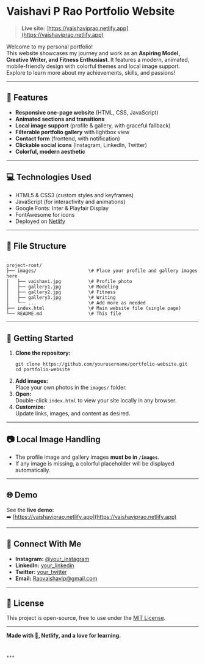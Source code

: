 # Vaishavi P Rao Portfolio Website

> **Live site:** [https://vaishaviprao.netlify.app](https://vaishaviprao.netlify.app)

Welcome to my personal portfolio!  
This website showcases my journey and work as an **Aspiring Model, Creative Writer, and Fitness Enthusiast**. It features a modern, animated, mobile-friendly design with colorful themes and local image support.  
Explore to learn more about my achievements, skills, and passions!

---

## 🌟 Features

- **Responsive one-page website** (HTML, CSS, JavaScript)
- **Animated sections and transitions**
- **Local image support** (profile & gallery, with graceful fallback)
- **Filterable portfolio gallery** with lightbox view
- **Contact form** (frontend, with notification)
- **Clickable social icons** (Instagram, LinkedIn, Twitter)
- **Colorful, modern aesthetic**

---

## 💻 Technologies Used

- HTML5 & CSS3 (custom styles and keyframes)
- JavaScript (for interactivity and animations)
- Google Fonts: Inter & Playfair Display
- FontAwesome for icons
- Deployed on [Netlify](https://www.netlify.com/)

---

## 📂 File Structure

```

project-root/
├── images/                   \# Place your profile and gallery images here
│   ├── vaishavi.jpg          \# Profile photo
│   ├── gallery1.jpg          \# Modeling
│   ├── gallery2.jpg          \# Fitness
│   ├── gallery3.jpg          \# Writing
│   └── ...                   \# Add more as needed
├── index.html                \# Main website file (single page)
└── README.md                 \# This file

```

---

## 🚀 Getting Started

1. **Clone the repository:**
    ```
    git clone https://github.com/yourusername/portfolio-website.git
    cd portfolio-website
    ```
2. **Add images:**  
   Place your own photos in the `images/` folder.
3. **Open:**  
   Double-click `index.html` to view your site locally in any browser.
4. **Customize:**  
   Update links, images, and content as desired.

---

## 📷 Local Image Handling

- The profile image and gallery images **must be in `/images`**.
- If any image is missing, a colorful placeholder will be displayed automatically.

---

## 🌐 Demo

See the **live demo:**  
➡️ [https://vaishaviprao.netlify.app](https://vaishaviprao.netlify.app)

---

## 🤝 Connect With Me

- **Instagram:** [@your_instagram](https://instagram.com/your_instagram)
- **LinkedIn:** [your_linkedin](https://linkedin.com/in/your_linkedin)
- **Twitter:** [your_twitter](https://twitter.com/your_twitter)
- **Email:** Raovaishavip@gmail.com

---

## 📝 License

This project is open-source, free to use under the [MIT License](LICENSE).

---

**Made with 💙, Netlify, and a love for learning.**
```


***
